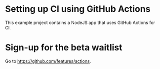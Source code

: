 # Setting up CI using GitHub Actions
This example project contains a NodeJS app that uses GitHub Actions for CI.

# Sign-up for the beta waitlist
Go to https://github.com/features/actions.
